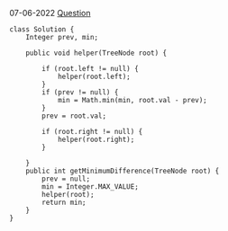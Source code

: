 07-06-2022
[Question](https://leetcode.com/problems/minimum-absolute-difference-in-bst/)
```
class Solution {
    Integer prev, min;
    
    public void helper(TreeNode root) {
        
        if (root.left != null) {
            helper(root.left);
        }
        if (prev != null) {
            min = Math.min(min, root.val - prev);
        }
        prev = root.val;
        
        if (root.right != null) {
            helper(root.right);
        }
        
    }
    public int getMinimumDifference(TreeNode root) {
        prev = null;
        min = Integer.MAX_VALUE;
        helper(root);
        return min;
    }
}
```
